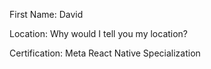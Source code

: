 First Name: David

Location: Why would I tell you my location?

Certification: Meta React Native Specialization